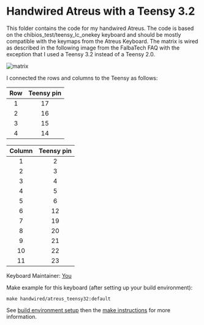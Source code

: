# Handwired Atreus with a Teensy 3.2

This folder contains the code for my handwired Atreus.
The code is based on the chibios_test/teensy_lc_onekey keyboard and should be mostly compatible with the keymaps from the Atreus Keyboard.
The matrix is wired as described in the following image from the FalbaTech FAQ with the exception that I used a Teensy 3.2 instead of a Teensy 2.0.

![matrix](https://falba.tech/wp-content/uploads/2017/10/manual_atreus.jpg)

I connected the rows and columns to the Teensy as follows:

| Row | Teensy pin |
|:---:|:----------:|
|  1  |     17     |
|  2  |     16     |
|  3  |     15     |
|  4  |     14     |

| Column | Teensy pin |
|:------:|:----------:|
|    1   |      2     |
|    2   |      3     |
|    3   |      4     |
|    4   |      5     |
|    5   |      6     |
|    6   |     12     |
|    7   |     19     |
|    8   |     20     |
|    9   |     21     |
|   10   |     22     |
|   11   |     23     |


Keyboard Maintainer: [You](https://github.com/j-kramer)

Make example for this keyboard (after setting up your build environment):

    make handwired/atreus_teensy32:default

See [build environment setup](https://docs.qmk.fm/build_environment_setup.html) then the [make instructions](https://docs.qmk.fm/make_instructions.html) for more information.